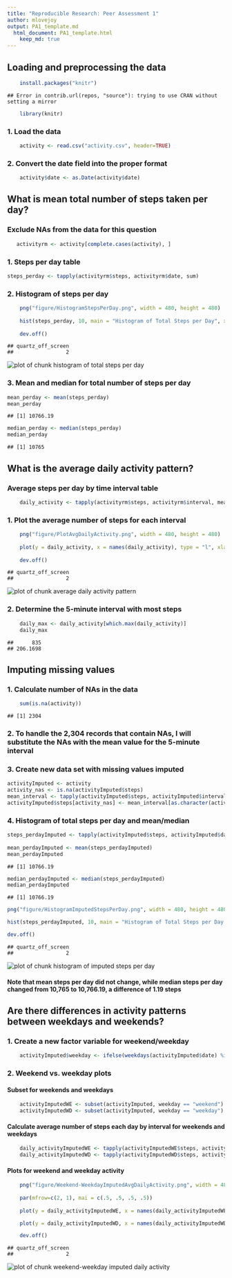 ```yaml
---
title: "Reproducible Research: Peer Assessment 1"
author: mlovejoy
output: PA1_template.md
  html_document: PA1_template.html
    keep_md: true
---
```



## Loading and preprocessing the data

```r
    install.packages("knitr")
```

```
## Error in contrib.url(repos, "source"): trying to use CRAN without setting a mirror
```

```r
    library(knitr)
```
### 1. Load the data

```r
    activity <- read.csv("activity.csv", header=TRUE)
```
### 2. Convert the date field into the proper format

```r
    activity$date <- as.Date(activity$date)
```
## What is mean total number of steps taken per day?

### Exclude NAs from the data for this question

```r
   activityrm <- activity[complete.cases(activity), ]
```
### 1. Steps per day table

```r
steps_perday <- tapply(activityrm$steps, activityrm$date, sum)
```
### 2. Histogram of steps per day

```r
    png("figure/HistogramStepsPerDay.png", width = 480, height = 480)
    
    hist(steps_perday, 10, main = "Histogram of Total Steps per Day", xlab = "Number of Steps")
    
    dev.off()
```

```
## quartz_off_screen 
##                 2
```
![plot of chunk histogram of total steps per day](figure/HistogramStepsPerDay.png)

### 3. Mean and median for total number of steps per day

```r
mean_perday <- mean(steps_perday)
mean_perday
```

```
## [1] 10766.19
```

```r
median_perday <- median(steps_perday)
median_perday
```

```
## [1] 10765
```
## What is the average daily activity pattern?

### Average steps per day by time interval table

```r
    daily_activity <- tapply(activityrm$steps, activityrm$interval, mean)
```
### 1. Plot the average number of steps for each interval

```r
    png("figure/PlotAvgDailyActivity.png", width = 480, height = 480)
    
    plot(y = daily_activity, x = names(daily_activity), type = "l", xlab = "5-Minute Interval", ylab = "Average Number of Steps", main = "Average Daily Activity Pattern")
    
    dev.off()
```

```
## quartz_off_screen 
##                 2
```
![plot of chunk average daily activity pattern](figure/PlotAvgDailyActivity.png)

### 2. Determine the 5-minute interval with most steps

```r
    daily_max <- daily_activity[which.max(daily_activity)]
    daily_max
```

```
##      835 
## 206.1698
```
## Imputing missing values

### 1. Calculate number of NAs in the data

```r
    sum(is.na(activity))
```

```
## [1] 2304
```
### 2. To handle the 2,304 records that contain NAs, I will substitute the NAs with the mean value for the 5-minute interval

### 3. Create new data set with missing values imputed

```r
activityImputed <- activity
activity_nas <- is.na(activityImputed$steps)
mean_interval <- tapply(activityImputed$steps, activityImputed$interval, mean, na.rm=TRUE, simplify=TRUE)
activityImputed$steps[activity_nas] <- mean_interval[as.character(activityImputed$interval[activity_nas])]
```

### 4. Histogram of total steps per day and mean/median

```r
steps_perdayImputed <- tapply(activityImputed$steps, activityImputed$date, sum)
    
mean_perdayImputed <- mean(steps_perdayImputed)
mean_perdayImputed
```

```
## [1] 10766.19
```

```r
median_perdayImputed <- median(steps_perdayImputed)
median_perdayImputed
```

```
## [1] 10766.19
```


```r
png("figure/HistogramImputedStepsPerDay.png", width = 480, height = 480)

hist(steps_perdayImputed, 10, main = "Histogram of Total Steps per Day (With Imputed Values)", xlab = "Number of Steps")

dev.off()
```

```
## quartz_off_screen 
##                 2
```
![plot of chunk histogram of imputed steps per day](figure/HistogramImputedStepsPerDay.png)

#### Note that mean steps per day did not change, while median steps per day changed from 10,765 to 10,766.19, a difference of 1.19 steps

## Are there differences in activity patterns between weekdays and weekends?

### 1. Create a new factor variable for weekend/weekday

```r
    activityImputed$weekday <- ifelse(weekdays(activityImputed$date) %in% c('Saturday', 'Sunday'), 'weekend', 'weekday')
```
### 2. Weekend vs. weekday plots

#### Subset for weekends and weekdays

```r
    activityImputedWE <- subset(activityImputed, weekday == "weekend")
    activityImputedWD <- subset(activityImputed, weekday == "weekday")
```
#### Calculate average number of steps each day by interval for weekends and weekdays

```r
    daily_activityImputedWE <- tapply(activityImputedWE$steps, activityImputedWE$interval, mean)
    daily_activityImputedWD <- tapply(activityImputedWD$steps, activityImputedWD$interval, mean)
```
#### Plots for weekend and weekday activity

```r
    png("figure/Weekend-WeekdayImputedAvgDailyActivity.png", width = 480, height = 480)
    
    par(mfrow=c(2, 1), mai = c(.5, .5, .5, .5))
    
    plot(y = daily_activityImputedWE, x = names(daily_activityImputedWE), type = "l", xlab = NA, ylab = "Average Number of Steps", main = "Average Daily Activity Pattern - Weekends")

    plot(y = daily_activityImputedWD, x = names(daily_activityImputedWD), type = "l", xlab = "5-Minute Interval", ylab = "Average Number of Steps", main = "Average Daily Activity Pattern - Weekdays")

    dev.off()
```

```
## quartz_off_screen 
##                 2
```
![plot of chunk weekend-weekday imputed daily activity](figure/Weekend-WeekdayImputedAvgDailyActivity.png)
